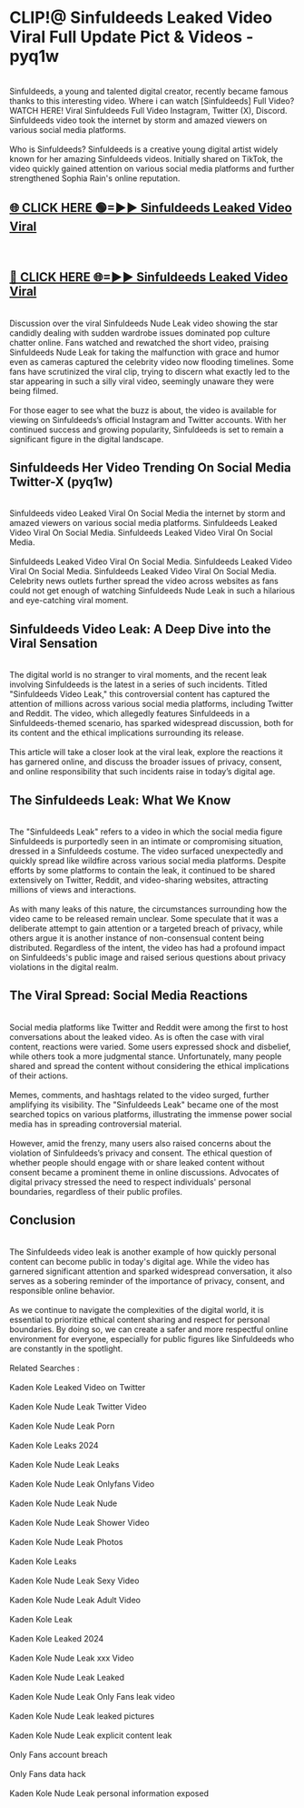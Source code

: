 # CLIP!@ Sinfuldeeds Leaked Video Viral Full Update Pict & Videos - pyq1w
<br>
Sinfuldeeds, a young and talented digital creator, recently became famous thanks to this interesting video. Where i can watch [Sinfuldeeds] Full Video? WATCH HERE! Viral Sinfuldeeds Full Video Instagram, Twitter (X), Discord. Sinfuldeeds video took the internet by storm and amazed viewers on various social media platforms.
<br><br>
Who is Sinfuldeeds? Sinfuldeeds is a creative young digital artist widely known for her amazing Sinfuldeeds videos. Initially shared on TikTok, the video quickly gained attention on various social media platforms and further strengthened Sophia Rain's online reputation.
<br>
<h2><a href="https://bestclip.site?title=Sinfuldeeds">🌐 CLICK HERE 🟢=►► Sinfuldeeds Leaked Video Viral</a></h2>
<br>
<h2><a href="https://bestclip.site?title=Sinfuldeeds">🔴 CLICK HERE 🌐=►► Sinfuldeeds Leaked Video Viral</a></h2>
<br>
Discussion over the viral Sinfuldeeds Nude Leak video showing the star candidly dealing with sudden wardrobe issues dominated pop culture chatter online. Fans watched and rewatched the short video, praising Sinfuldeeds Nude Leak for taking the malfunction with grace and humor even as cameras captured the celebrity video now flooding timelines. Some fans have scrutinized the viral clip, trying to discern what exactly led to the star appearing in such a silly viral video, seemingly unaware they were being filmed.
<br><br>
For those eager to see what the buzz is about, the video is available for viewing on Sinfuldeeds’s official Instagram and Twitter accounts. With her continued success and growing popularity, Sinfuldeeds is set to remain a significant figure in the digital landscape.
<br>
<h2>Sinfuldeeds Her Video Trending On Social Media Twitter-X (pyq1w)</h2>
<br>
Sinfuldeeds video Leaked Viral On Social Media the internet by storm and amazed viewers on various social media platforms. Sinfuldeeds Leaked Video Viral On Social Media. Sinfuldeeds Leaked Video Viral On Social Media.
<br><br>
Sinfuldeeds Leaked Video Viral On Social Media. Sinfuldeeds Leaked Video Viral On Social Media. Sinfuldeeds Leaked Video Viral On Social Media. Celebrity news outlets further spread the video across websites as fans could not get enough of watching Sinfuldeeds Nude Leak in such a hilarious and eye-catching viral moment.
<br>
<h2>Sinfuldeeds Video Leak: A Deep Dive into the Viral Sensation</h2>
<br>
The digital world is no stranger to viral moments, and the recent leak involving Sinfuldeeds is the latest in a series of such incidents. Titled "Sinfuldeeds Video Leak," this controversial content has captured the attention of millions across various social media platforms, including Twitter and Reddit. The video, which allegedly features Sinfuldeeds in a Sinfuldeeds-themed scenario, has sparked widespread discussion, both for its content and the ethical implications surrounding its release.
<br><br>
This article will take a closer look at the viral leak, explore the reactions it has garnered online, and discuss the broader issues of privacy, consent, and online responsibility that such incidents raise in today’s digital age.
<br>
<h2>The Sinfuldeeds Leak: What We Know</h2>
<br>
The "Sinfuldeeds Leak" refers to a video in which the social media figure Sinfuldeeds is purportedly seen in an intimate or compromising situation, dressed in a Sinfuldeeds costume. The video surfaced unexpectedly and quickly spread like wildfire across various social media platforms. Despite efforts by some platforms to contain the leak, it continued to be shared extensively on Twitter, Reddit, and video-sharing websites, attracting millions of views and interactions.
<br><br>
As with many leaks of this nature, the circumstances surrounding how the video came to be released remain unclear. Some speculate that it was a deliberate attempt to gain attention or a targeted breach of privacy, while others argue it is another instance of non-consensual content being distributed. Regardless of the intent, the video has had a profound impact on Sinfuldeeds's public image and raised serious questions about privacy violations in the digital realm.
<br>
<h2>The Viral Spread: Social Media Reactions</h2>
<br>
Social media platforms like Twitter and Reddit were among the first to host conversations about the leaked video. As is often the case with viral content, reactions were varied. Some users expressed shock and disbelief, while others took a more judgmental stance. Unfortunately, many people shared and spread the content without considering the ethical implications of their actions.
<br><br>
Memes, comments, and hashtags related to the video surged, further amplifying its visibility. The "Sinfuldeeds Leak" became one of the most searched topics on various platforms, illustrating the immense power social media has in spreading controversial material.
<br><br>
However, amid the frenzy, many users also raised concerns about the violation of Sinfuldeeds’s privacy and consent. The ethical question of whether people should engage with or share leaked content without consent became a prominent theme in online discussions. Advocates of digital privacy stressed the need to respect individuals' personal boundaries, regardless of their public profiles.
<br>
<h2>Conclusion</h2>
<br>
The Sinfuldeeds video leak is another example of how quickly personal content can become public in today's digital age. While the video has garnered significant attention and sparked widespread conversation, it also serves as a sobering reminder of the importance of privacy, consent, and responsible online behavior.
<br><br>
As we continue to navigate the complexities of the digital world, it is essential to prioritize ethical content sharing and respect for personal boundaries. By doing so, we can create a safer and more respectful online environment for everyone, especially for public figures like Sinfuldeeds who are constantly in the spotlight.
<br><br>
Related Searches :
<br><br>
Kaden Kole Leaked Video on Twitter
<br><br>
Kaden Kole Nude Leak Twitter Video
<br><br>
Kaden Kole Nude Leak Porn
<br><br>
Kaden Kole Leaks 2024
<br><br>
Kaden Kole Nude Leak Leaks
<br><br>
Kaden Kole Nude Leak Onlyfans Video
<br><br>
Kaden Kole Nude Leak Nude
<br><br>
Kaden Kole Nude Leak Shower Video
<br><br>
Kaden Kole Nude Leak Photos
<br><br>
Kaden Kole Leaks
<br><br>
Kaden Kole Nude Leak Sexy Video
<br><br>
Kaden Kole Nude Leak Adult Video
<br><br>
Kaden Kole Leak
<br><br>
Kaden Kole Leaked 2024
<br><br>
Kaden Kole Nude Leak xxx Video
<br><br>
Kaden Kole Nude Leak Leaked
<br><br>
Kaden Kole Nude Leak Only Fans leak video
<br><br>
Kaden Kole Nude Leak leaked pictures
<br><br>
Kaden Kole Nude Leak explicit content leak
<br><br>
Only Fans account breach
<br><br>
Only Fans data hack
<br><br>
Kaden Kole Nude Leak personal information exposed